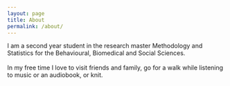 ```yaml
---
layout: page
title: About
permalink: /about/
---
```



<div>
    <p>
    I am a second year student in the research master Methodology and Statistics for the Behavioural, Biomedical and Social         Sciences. 
    <br>
    <br>
    In my free time I love to visit friends and family, go for a walk while listening to music or an audiobook, or knit.   
    </p>
</div>